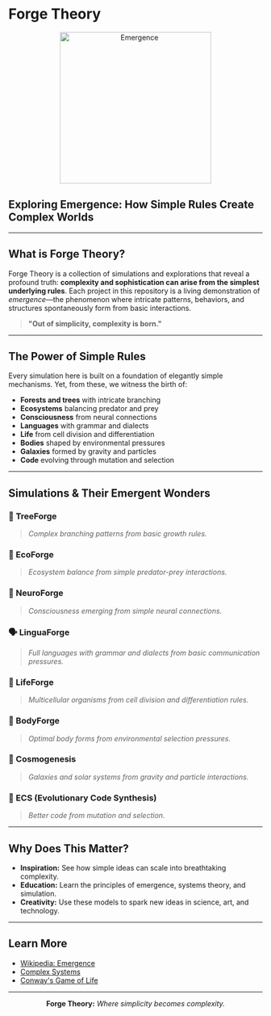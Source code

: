
# Forge Theory

<p align="center">
  <img src="https://upload.wikimedia.org/wikipedia/commons/6/6c/Conway%27s_Game_of_Life_animated.gif" alt="Emergence" width="300"/>
</p>

## Exploring Emergence: How Simple Rules Create Complex Worlds

---

## What is Forge Theory?

Forge Theory is a collection of simulations and explorations that reveal a profound truth: **complexity and sophistication can arise from the simplest underlying rules**. Each project in this repository is a living demonstration of _emergence_—the phenomenon where intricate patterns, behaviors, and structures spontaneously form from basic interactions.

> **"Out of simplicity, complexity is born."**

---

## The Power of Simple Rules

Every simulation here is built on a foundation of elegantly simple mechanisms. Yet, from these, we witness the birth of:

- **Forests and trees** with intricate branching
- **Ecosystems** balancing predator and prey
- **Consciousness** from neural connections
- **Languages** with grammar and dialects
- **Life** from cell division and differentiation
- **Bodies** shaped by environmental pressures
- **Galaxies** formed by gravity and particles
- **Code** evolving through mutation and selection

---

## Simulations & Their Emergent Wonders

### 🌳 TreeForge
>
> _Complex branching patterns from basic growth rules._

### 🌱 EcoForge
>
> _Ecosystem balance from simple predator-prey interactions._

### 🧠 NeuroForge
>
> _Consciousness emerging from simple neural connections._

### 🗣️ LinguaForge
>
> _Full languages with grammar and dialects from basic communication pressures._

### 🧬 LifeForge
>
> _Multicellular organisms from cell division and differentiation rules._

### 🦾 BodyForge
>
> _Optimal body forms from environmental selection pressures._

### 🌌 Cosmogenesis
>
> _Galaxies and solar systems from gravity and particle interactions._

### 🧩 ECS (Evolutionary Code Synthesis)
>
> _Better code from mutation and selection._

---

## Why Does This Matter?

- **Inspiration:** See how simple ideas can scale into breathtaking complexity.
- **Education:** Learn the principles of emergence, systems theory, and simulation.
- **Creativity:** Use these models to spark new ideas in science, art, and technology.

---

## Learn More

- [Wikipedia: Emergence](https://en.wikipedia.org/wiki/Emergence)
- [Complex Systems](https://en.wikipedia.org/wiki/Complex_system)
- [Conway's Game of Life](https://en.wikipedia.org/wiki/Conway%27s_Game_of_Life)

---

<div align="center">
 <b>Forge Theory:</b> <i>Where simplicity becomes complexity.</i>
</div>
